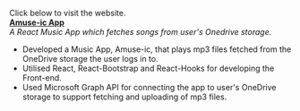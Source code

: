 Click below to visit the website. <br/>
**[Amuse-ic App](https://amuse-ic.herokuapp.com/)** <br/>
<i>A React Music App which fetches songs from user's Onedrive storage.</i>
* Developed a Music App, Amuse-ic, that plays mp3 files fetched from the OneDrive storage the user logs in to.
* Utilised React, React-Bootstrap and React-Hooks for developing the Front-end.
* Used Microsoft Graph API for connecting the app to user's OneDrive storage to support fetching and uploading of mp3 files.
